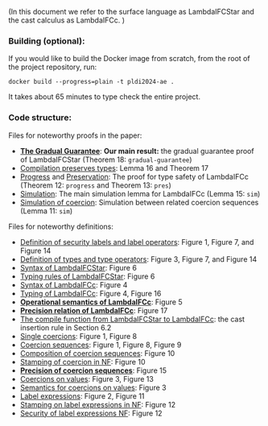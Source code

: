 (In this document we refer to the surface language as LambdaIFCStar and
the cast calculus as LambdaIFCc. )

### Building (optional):

If you would like to build the Docker image from scratch,
from the root of the project repository, run:

```
docker build --progress=plain -t pldi2024-ae .
```

It takes about 65 minutes to type check the entire project.

### Code structure:

Files for noteworthy proofs in the paper:

+ [**The Gradual Guarantee**](./src/CC2/GradualGuarantee.agda):
  **Our main result:**
  the gradual guarantee proof of LambdaIFCStar (Theorem 18: `gradual-guarantee`)
+ [Compilation preserves types](./src/CC2/Compile.agda): Lemma 16 and Theorem 17
+ [Progress](./src/CC2/Progress.agda) and [Preservation](./src/CC2/Preservation.agda):
  The proof for type safety of LambdaIFCc (Theorem 12: `progress` and Theorem 13: `pres`)
+ [Simulation](./src/Simulation/Simulation.agda): The main simulation lemma
  for LambdaIFCc (Lemma 15: `sim`)
+ [Simulation of coercion](./src/CoercionExpr/Simulation.agda): Simulation between
  related coercion sequences (Lemma 11: `sim`)

Files for noteworthy definitions:

+ [Definition of security labels and label operators](./src/Common/SecurityLabels.agda): Figure 1, Figure 7, and Figure 14
+ [Definition of types and type operators](./src/Common/Types.agda): Figure 3, Figure 7, and Figure 14
+ [Syntax of LambdaIFCStar](./src/Surface2/Syntax.agda): Figure 6
+ [Typing rules of LambdaIFCStar](./src/Surface2/Typing.agda): Figure 6
+ [Syntax of LambdaIFCc](./src/CC2/Syntax.agda): Figure 4
+ [Typing of LambdaIFCc](./src/CC2/Typing.agda): Figure 4, Figure 16
+ [**Operational semantics of LambdaIFCc**](./src/CC2/Reduction.agda): Figure 5
+ [**Precision relation of LambdaIFCc**](./src/CC2/Precision.agda): Figure 17
+ [The compile function from LambdaIFCStar to LambdaIFCc](./src/CC2/Compile.agda):
  the cast insertion rule in Section 6.2
+ [Single coercions](./src/CoercionExpr/Coercions.agda): Figure 1, Figure 8
+ [Coercion sequences](./src/CoercionExpr/CoercionExpr.agda): Figure 1, Figure 8, Figure 9
+ [Composition of coercion sequences](./src/CoercionExpr/SyntacComp.agda): Figure 10
+ [Stamping of coercion in NF](./src/CoercionExpr/Stamping.agda): Figure 10
+ [**Precision of coercion sequences**](./src/CoercionExpr/Precision.agda): Figure 15
+ [Coercions on values](./src/Common/Coercions.agda): Figure 3, Figure 13
+ [Semantics for coercions on values](./src/CC2/CastReduction.agda): Figure 3
+ [Label expressions](./src/LabelExpr/LabelExpr.agda): Figure 2, Figure 11
+ [Stamping on label expressions in NF](./src/LabelExpr/Stamping.agda): Figure 12
+ [Security of label expressions NF](./src/LabelExpr/Security.agda): Figure 12
